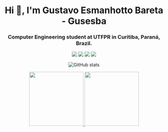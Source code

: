 <h1 align="center">Hi 👋, I'm Gustavo Esmanhotto Bareta - Gusesba</h1>
<h3 align="center">Computer Engineering student at UTFPR in Curitiba, Paraná, Brazil.</h3>

<div align="center">
  <a href = "mailto:gustavoesmanhotto@hotmail.com"><img src="https://img.shields.io/badge/Gmail-D14836?style=for-the-badge&logo=gmail&logoColor=white" target="_blank"></a>
  <a href="https://www.linkedin.com/in/gusesba" target="_blank"><img src="https://img.shields.io/badge/-LinkedIn-%230077B5?style=for-the-badge&logo=linkedin&logoColor=white" target="_blank"></a> 
<!--   <a href="https://www.youtube.com/channel/UCLwKFhotdI5ff3-9Q6EpsZQ" target="_blank"><img src="https://img.shields.io/badge/YouTube-FF0000?style=for-the-badge&logo=youtube&logoColor=white" target="_blank"></a> -->
  <a href="https://www.instagram.com/gusesba/" target="_blank"><img src="https://img.shields.io/badge/-Instagram-%23E4405F?style=for-the-badge&logo=instagram&logoColor=white" target="_blank"></a>
  <a href="https://discordapp.com/users/user" target="_blank"><img src="https://img.shields.io/badge/Discord-7289DA?style=for-the-badge&logo=discord&logoColor=white" target="_blank"></a>
</div>

<div align="center">

![GitHub stats](https://github-readme-stats.vercel.app/api?username=GustavoAdamee&show_icons=true&theme=tokyonight)

  <a href="https://github.com/Lee3007">
  <img height="170em"  src="https://github-readme-stats.vercel.app/api?username=Lee3007&show_icons=true&theme=dracula&include_all_commits=true&count_private=true"/>
  <img height="170em" src="https://github-readme-stats.vercel.app/api/top-langs/?username=Lee3007&layout=compact&langs_count=7&theme=dracula"/>
  </a>
<div>
